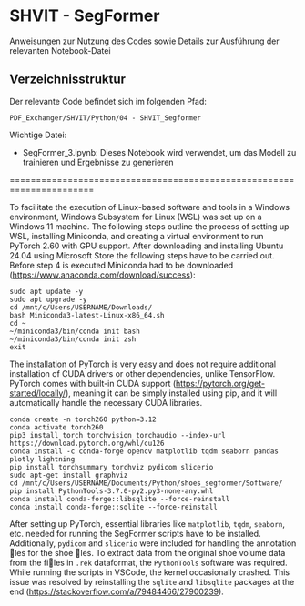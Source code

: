 # SHVIT - SegFormer
Anweisungen zur Nutzung des Codes sowie Details zur Ausführung der relevanten Notebook-Datei

## Verzeichnisstruktur
Der relevante Code befindet sich im folgenden Pfad:

`PDF_Exchanger/SHVIT/Python/04 - SHVIT_Segformer`

Wichtige Datei:
- SegFormer_3.ipynb: Dieses Notebook wird verwendet, um das Modell zu trainieren und Ergebnisse zu generieren

======================================================================

To facilitate the execution of Linux-based software and tools in a Windows environment, Windows
Subsystem for Linux (WSL) was set up on a Windows 11 machine. The following steps outline
the process of setting up WSL, installing Miniconda, and creating a virtual environment to run
PyTorch 2.60 with GPU support.
After downloading and installing Ubuntu 24.04 using Microsoft Store the following steps have to
be carried out. Before step 4 is executed Miniconda had to be downloaded (https://www.anaconda.com/download/success):

```
sudo apt update -y
sudo apt upgrade -y
cd /mnt/c/Users/USERNAME/Downloads/
bash Miniconda3-latest-Linux-x86_64.sh
cd ~
~/miniconda3/bin/conda init bash
~/miniconda3/bin/conda init zsh
exit
```

The installation of PyTorch is very easy and does not require additional installation of CUDA
drivers or other dependencies, unlike TensorFlow. PyTorch comes with built-in CUDA support (https://pytorch.org/get-started/locally/),
meaning it can be simply installed using pip, and it will automatically handle the necessary CUDA
libraries.

```
conda create -n torch260 python=3.12
conda activate torch260
pip3 install torch torchvision torchaudio --index-url https://download.pytorch.org/whl/cu126
conda install -c conda-forge opencv matplotlib tqdm seaborn pandas plotly lightning
pip install torchsummary torchviz pydicom slicerio
sudo apt-get install graphviz
cd /mnt/c/Users/USERNAME/Documents/Python/shoes_segformer/Software/
pip install PythonTools-3.7.0-py2.py3-none-any.whl
conda install conda-forge::libsqlite --force-reinstall
conda install conda-forge::sqlite --force-reinstall
```

After setting up PyTorch, essential libraries like `matplotlib`, `tqdm`, `seaborn`, etc. needed for
running the SegFormer scripts have to be installed. Additionally, `pydicom` and `slicerio` were
included for handling the annotation les for the shoe les. To extract data from the original shoe
volume data from the files in `.rek` dataformat, the `PythonTools` software was required.
While running the scripts in VSCode, the kernel occasionally crashed. This issue was resolved by
reinstalling the `sqlite` and `libsqlite` packages at the end (https://stackoverflow.com/a/79484466/27900239).




